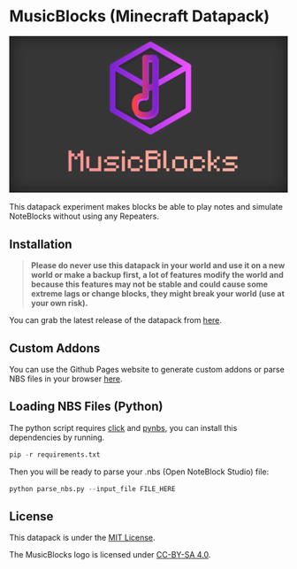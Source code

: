 # MusicBlocks (Minecraft Datapack)

![MusicBlocks Banner](assets/images/banner.webp)

This datapack experiment makes blocks be able to play notes and simulate NoteBlocks without using any Repeaters.

## Installation

> **Please do never use this datapack in your world and use it on a new world or make a backup first, a lot of features modify the world and because this features may not be stable and could cause some extreme lags or change blocks, they might break your world (use at your own risk).**

You can grab the latest release of the datapack from [here](https://github.com/kadmuffin/mblock-datapack/releases).

## Custom Addons

You can use the Github Pages website to generate custom addons or parse NBS files in your browser [here](https://kadmuffin.github.io/mblock-datapack).

## Loading NBS Files (Python)

The python script requires [click](https://github.com/pallets/click) and [pynbs](https://github.com/vberlier/pynbs), you can install this dependencies by running.

```python
pip -r requirements.txt
```

Then you will be ready to parse your .nbs (Open NoteBlock Studio) file:

```python
python parse_nbs.py --input_file FILE_HERE
```

## License

This datapack is under the [MIT License](https://github.com/kadmuffin/mblock-datapack/tree/master/LICENSE).

The MusicBlocks logo is licensed under [CC-BY-SA 4.0](https://creativecommons.org/licenses/by-sa/4.0/legalcode).
